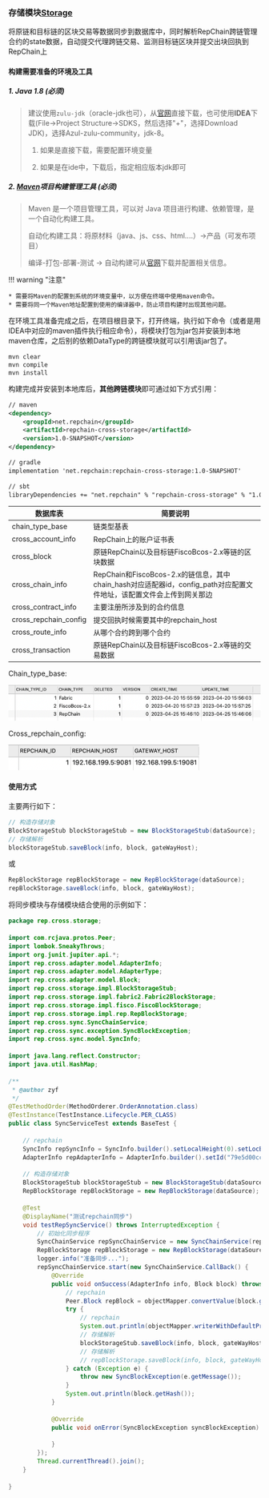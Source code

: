 ### 存储模块[Storage](https://gitee.com/BTAJL/repchain-cross-storage)

将原链和目标链的区块交易等数据同步到数据库中，同时解析RepChain跨链管理合约的state数据，自动提交代理跨链交易、监测目标链区块并提交出块回执到RepChain上

#### 构建需要准备的环境及工具

##### 1. Java 1.8 (**必须**)

> 建议使用`zulu-jdk`（oracle-jdk也可），从[官网](https://www.azul.com/downloads/?version=java-8-lts&package=jdk)直接下载，也可使用**IDEA**下载(File->Project Structure->SDKS，然后选择"+"，选择Download JDK)，选择Azul-zulu-community，jdk-8。
>
> 1. 如果是直接下载，需要配置环境变量
>
> 2. 如果是在ide中，下载后，指定相应版本jdk即可

##### 2. [**Maven**](http://maven.apache.org/index.html)项目构建管理工具 (**必须**)

> Maven 是一个项目管理工具，可以对 Java 项目进行构建、依赖管理，是一个自动化构建工具。
>
> 自动化构建工具：将原材料（java、js、css、html....）->产品（可发布项目）
>
> 编译-打包-部署-测试  ->  自动构建可从[官网](http://maven.apache.org/index.html)下载并配置相关信息。

!!! warning "注意"

    * 需要将Maven的配置到系统的环境变量中，以方便在终端中使用maven命令。
    * 需要将同一个Maven地址配置到使用的编译器中，防止项目构建时出现其他问题。

在环境工具准备完成之后，在项目根目录下，打开终端，执行如下命令（或者是用IDEA中对应的maven插件执行相应命令），将模块打包为jar包并安装到本地maven仓库，之后别的依赖DataType的跨链模块就可以引用该jar包了。

```
mvn clear
mvn compile
mvn install
```

构建完成并安装到本地库后，**其他跨链模块**即可通过如下方式引用：

```xml
// maven
<dependency>
    <groupId>net.repchain</groupId>
    <artifactId>repchain-cross-storage</artifactId>
    <version>1.0-SNAPSHOT</version>
</dependency>
```

```xml
// gradle
implementation 'net.repchain:repchain-cross-storage:1.0-SNAPSHOT'
```

```xml
// sbt
libraryDependencies += "net.repchain" % "repchain-cross-storage" % "1.0-SNAPSHOT"
```



| 数据库表              | 简要说明                                                     |
| --------------------- | ------------------------------------------------------------ |
| chain_type_base       | 链类型基表                                                   |
| cross_account_info    | RepChain上的账户证书表                                       |
| cross_block           | 原链RepChain以及目标链FiscoBcos-2.x等链的区块数据            |
| cross_chain_info      | RepChain和FiscoBcos-2.x的链信息，其中chain_hash对应适配器id，config_path对应配置文件地址，该配置文件会上传到网关那边 |
| cross_contract_info   | 主要注册所涉及到的合约信息                                   |
| cross_repchain_config | 提交回执时候需要其中的repchain_host                          |
| cross_route_info      | 从哪个合约跨到哪个合约                                       |
| cross_transaction     | 原链RepChain以及目标链FiscoBcos-2.x等链的交易数据            |

Chain_type_base:

![chain_type_base](../img/chain_type_base.png)

Cross_repchain_config:

![cross_repchain_config](../img/cross_repchain_config.png)



#### 使用方式

主要两行如下：

```java
// 构造存储对象
BlockStorageStub blockStorageStub = new BlockStorageStub(dataSource);
// 存储解析
blockStorageStub.saveBlock(info, block, gateWayHost);
```

或

```java
RepBlockStorage repBlockStorage = new RepBlockStorage(dataSource);
repBlockStorage.saveBlock(info, block, gateWayHost);
```

将同步模块与存储模块结合使用的示例如下：

```java
package rep.cross.storage;

import com.rcjava.protos.Peer;
import lombok.SneakyThrows;
import org.junit.jupiter.api.*;
import rep.cross.adapter.model.AdapterInfo;
import rep.cross.adapter.model.AdapterType;
import rep.cross.adapter.model.Block;
import rep.cross.storage.impl.BlockStorageStub;
import rep.cross.storage.impl.fabric2.Fabric2BlockStorage;
import rep.cross.storage.impl.fisco.FiscoBlockStorage;
import rep.cross.storage.impl.rep.RepBlockStorage;
import rep.cross.sync.SyncChainService;
import rep.cross.sync.exception.SyncBlockException;
import rep.cross.sync.model.SyncInfo;

import java.lang.reflect.Constructor;
import java.util.HashMap;

/**
 * @author zyf
 */
@TestMethodOrder(MethodOrderer.OrderAnnotation.class)
@TestInstance(TestInstance.Lifecycle.PER_CLASS)
public class SyncServiceTest extends BaseTest {

    // repchain
    SyncInfo repSyncInfo = SyncInfo.builder().setLocalHeight(0).setLocBlkHash("").build();
    AdapterInfo repAdapterInfo = AdapterInfo.builder().setId("79e5d00cc30f40d3a857ec4511c4fa4e").setType(AdapterType.REPCHAIN).build();
		
  	// 构造存储对象
    BlockStorageStub blockStorageStub = new BlockStorageStub(dataSource);
    RepBlockStorage repBlockStorage = new RepBlockStorage(dataSource);

    @Test
    @DisplayName("测试repchain同步")
    void testRepSyncService() throws InterruptedException {
        // 初始化同步程序
        SyncChainService repSyncChainService = new SyncChainService(repAdapterInfo, repSyncInfo, gateWayHost);
        RepBlockStorage repBlockStorage = new RepBlockStorage(dataSource);
        logger.info("准备同步...");
        repSyncChainService.start(new SyncChainService.CallBack() {
            @Override
            public void onSuccess(AdapterInfo info, Block block) throws SyncBlockException {
                // repchain
                Peer.Block repBlock = objectMapper.convertValue(block.getRawBlock(), Peer.Block.class);
                try {
                    // repchain
                 	System.out.println(objectMapper.writerWithDefaultPrettyPrinter().writeValueAsString(repBlock));
                    // 存储解析
                    blockStorageStub.saveBlock(info, block, gateWayHost);
                  	// 存储解析
                    // repBlockStorage.saveBlock(info, block, gateWayHost);
                } catch (Exception e) {
                    throw new SyncBlockException(e.getMessage());
                }
                System.out.println(block.getHash());
            }

            @Override
            public void onError(SyncBlockException syncBlockException) {

            }
        });
        Thread.currentThread().join();
    }

}

```

